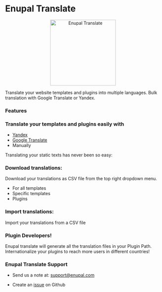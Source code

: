 # Enupal Translate

<p align="center">
	<a href="https://enupal.com/en/craft-plugins/enupal-translate/docs/" target="_blank">
	<img width="212" height="212" src="https://enupal.com/assets/docs/translate-icon.svg" alt="Enupal Translate"></a>
</p>

Translate your website templates and plugins into multiple languages. Bulk translation with Google Translate or Yandex.

### Features

### Translate your templates and plugins easily with

*  [Yandex](https://translate.yandex.com/)
*  [Google Translate](https://cloud.google.com/translate/?hl=es)
*  Manually

Translating your static texts has never been so easy:

### Download translations:

Download your translations as CSV file from the top right dropdown menu.

* For all templates
* Specific templates
* Plugins

### Import translations:

Import your translations from a CSV file

### Plugin Developers!

Enupal translate will generate all the translation files in your Plugin Path. Internationalize your plugins to reach more users in different countries!

### Enupal Translate Support

* Send us a note at: support@enupal.com

* Create an [issue](https://github.com/enupal/translate/issues) on Github